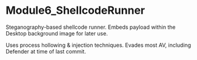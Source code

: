 # Module6_ShellcodeRunner

Steganography-based shellcode runner. Embeds payload within the Desktop background image for later use.

Uses process hollowing & injection techniques.
Evades most AV, including Defender at time of last commit.
